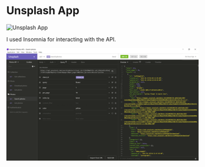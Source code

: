 # Unsplash App

![Unsplash App](docs/unsplash_app.gif)

I used Insomnia for interacting with the API.

![Insomnia](docs/insomnia.png)
